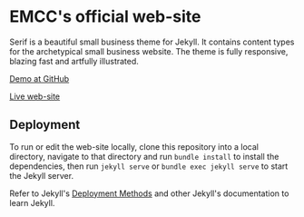 # EMCC's official web-site

Serif is a beautiful small business theme for Jekyll. It contains content types for the archetypical small business website. The theme is fully responsive, blazing fast and artfully illustrated.

[Demo at GitHub](https://em-cc.github.io/)

[Live web-site](https://www.em-cc.org/)

## Deployment

To run or edit the web-site locally, clone this repository into a local directory, navigate to that directory and run `bundle install` to install the dependencies, then run `jekyll serve` or `bundle exec jekyll serve` to start the Jekyll server.

Refer to Jekyll's [Deployment Methods](https://jekyllrb.com/docs/deployment-methods/) and other Jekyll's documentation to learn Jekyll.
